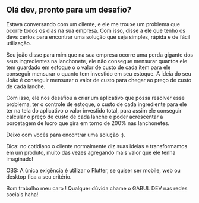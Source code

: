 ## Olá dev, pronto para um desafio?

Estava conversando com um cliente, e ele me trouxe um problema que ocorre todos os dias na sua empresa. Com isso, disse a ele que tenho os devs certos para encontrar uma solução que seja simples, rápida e de fácil utilização. 

Seu joão disse para mim que na sua empresa ocorre uma perda gigante dos seus ingredientes na lanchonete, ele não consegue mensurar quantos ele tem guardado em estoque o o valor de custo de cada item para ele conseguir mensurar o quanto tem investido em seu estoque. A ideia do seu João é conseguir mensurar o valor de custo para chegar ao preço de custo de cada lanche. 

Com isso, ele nos desafiou a criar um aplicativo que possa resolver esse problema, ter o controle de estoque, o custo de cada ingrediente para ele ter na tela do aplicativo o valor investido total, para assim ele conseguir calcular o preço de custo de cada lanche e poder acrescentar a porcetagem de lucro que gira em torno de 200% nas lanchonetes.

Deixo com vocês para encontrar uma solução :).

Dica: no cotidiano o cliente normalmente diz suas ideias e transformamos em um produto, muito das vezes agregando mais valor que ele tenha imaginado! 

OBS: A única exigência é utilizar o Flutter, se quiser ser mobile, web ou desktop fica a seu critério.

Bom trabalho meu caro ! Qualquer dúvida chame o GABUL DEV nas redes sociais haha!
